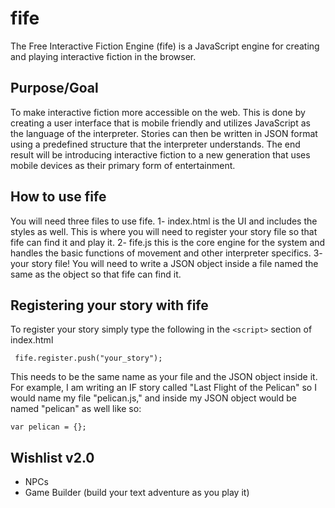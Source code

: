 # fife
The Free Interactive Fiction Engine (fife) is a JavaScript engine for creating and playing interactive fiction in the browser.

Purpose/Goal
---
To make interactive fiction more accessible on the web. This is done by creating a user interface that is mobile friendly and utilizes JavaScript as the language of the interpreter. Stories can then be written in JSON format using a predefined structure that the interpreter understands. The end result will be introducing interactive fiction to a new generation that uses mobile devices as their primary form of entertainment.

How to use fife
---
You will need three files to use fife. 
1- index.html is the UI and includes the styles as well. This is where you will need to register your story file so that fife can find it and play it. 
2- fife.js this is the core engine for the system and handles the basic functions of movement and other interpreter specifics. 
3- your story file! You will need to write a JSON object inside a file named the same as the object so that fife can find it.

Registering your story with fife
---
To register your story simply type the following in the `<script>` section of index.html

` fife.register.push("your_story");`

This needs to be the same name as your file and the JSON object inside it. For example, I am writing an IF story called "Last Flight of the Pelican" so I would name my file "pelican.js," and inside my JSON object would be named "pelican" as well like so: 

`var pelican = {};`

Wishlist v2.0
---

- NPCs
- Game Builder (build your text adventure as you play it)
